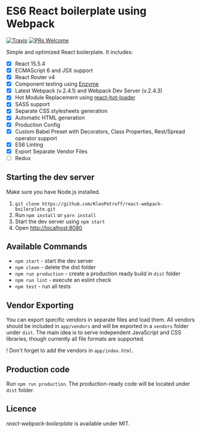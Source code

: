 # ES6 React boilerplate using Webpack

[![Travis](https://img.shields.io/travis/KleoPetroff/react-webpack-boilerplate/master.svg?style=flat-square)](https://github.com/KleoPetroff/react-webpack-boilerplate) [![PRs Welcome](https://img.shields.io/badge/PRs-welcome-brightgreen.svg?style=flat-square)](http://makeapullrequest.com)

Simple and optimized React boilerplate. It includes: 

- [x] React 15.5.4
- [x] ECMAScript 6 and JSX support
- [x] React Router v4
- [x] Component testing using [Enzyme](https://github.com/airbnb/enzyme)
- [x] Latest Webpack (v.2.4.1) and Webpack Dev Server (v.2.4.3)
- [x] Hot Module Replacement using [react-hot-loader](https://github.com/gaearon/react-hot-loader)
- [x] SASS support
- [x] Separate CSS stylesheets generation
- [x] Automatic HTML generation
- [x] Production Config
- [x] Custom Babel Preset with Decorators, Class Properties, Rest/Spread operator support 
- [x] ES6 Linting
- [x] Export Separate Vendor Files
- [ ] Redux

## Starting the dev server

Make sure you have Node.js installed.

1. `git clone https://github.com/KleoPetroff/react-webpack-boilerplate.git`
2. Run `npm install` or `yarn install`
3. Start the dev server using `npm start`
3. Open [http://localhost:8080](http://localhost:8080)

## Available Commands

- `npm start` - start the dev server
- `npm clean` - delete the dist folder
- `npm run production` - create a production ready build in `dist` folder
- `npm run lint` - execute an eslint check
- `npm test` - run all tests

## Vendor Exporting

You can export specific vendors in separate files and load them. All vendors should be included in `app/vendors` and will be exported in a `vendors` folder under `dist`. The main idea is to serve independent JavaScript and CSS libraries, though currently all file formats are supported.

! Don't forget to add the vendors in `app/index.html`.

## Production code

Run `npm run production`. The production-ready code will be located under `dist` folder.

## Licence

_react-webpack-boilerplate_ is available under MIT.
